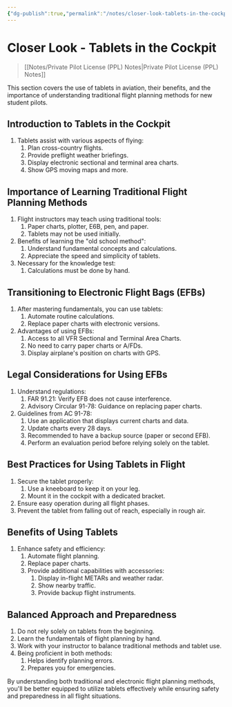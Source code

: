 ```yaml
---
{"dg-publish":true,"permalink":"/notes/closer-look-tablets-in-the-cockpit/","title":"Closer Look - Tablets in the Cockpit","tags":["aviation","classnotes"]}
---
```



# Closer Look - Tablets in the Cockpit
> [[Notes/Private Pilot License (PPL) Notes\|Private Pilot License (PPL) Notes]]

This section covers the use of tablets in aviation, their benefits, and the importance of understanding traditional flight planning methods for new student pilots.

## Introduction to Tablets in the Cockpit
1. Tablets assist with various aspects of flying:
    1. Plan cross-country flights.
    2. Provide preflight weather briefings.
    3. Display electronic sectional and terminal area charts.
    4. Show GPS moving maps and more.

## Importance of Learning Traditional Flight Planning Methods
1. Flight instructors may teach using traditional tools:
    1. Paper charts, plotter, E6B, pen, and paper.
    2. Tablets may not be used initially.
2. Benefits of learning the "old school method":
    1. Understand fundamental concepts and calculations.
    2. Appreciate the speed and simplicity of tablets.
3. Necessary for the knowledge test:
    1. Calculations must be done by hand.

## Transitioning to Electronic Flight Bags (EFBs)
1. After mastering fundamentals, you can use tablets:
    1. Automate routine calculations.
    2. Replace paper charts with electronic versions.
2. Advantages of using EFBs:
    1. Access to all VFR Sectional and Terminal Area Charts.
    2. No need to carry paper charts or A/FDs.
    3. Display airplane's position on charts with GPS.

## Legal Considerations for Using EFBs
1. Understand regulations:
    1. FAR 91.21: Verify EFB does not cause interference.
    2. Advisory Circular 91-78: Guidance on replacing paper charts.
2. Guidelines from AC 91-78:
    1. Use an application that displays current charts and data.
    2. Update charts every 28 days.
    3. Recommended to have a backup source (paper or second EFB).
    4. Perform an evaluation period before relying solely on the tablet.

## Best Practices for Using Tablets in Flight
1. Secure the tablet properly:
    1. Use a kneeboard to keep it on your leg.
    2. Mount it in the cockpit with a dedicated bracket.
2. Ensure easy operation during all flight phases.
3. Prevent the tablet from falling out of reach, especially in rough air.

## Benefits of Using Tablets
1. Enhance safety and efficiency:
    1. Automate flight planning.
    2. Replace paper charts.
    3. Provide additional capabilities with accessories:
        1. Display in-flight METARs and weather radar.
        2. Show nearby traffic.
        3. Provide backup flight instruments.

## Balanced Approach and Preparedness
1. Do not rely solely on tablets from the beginning.
2. Learn the fundamentals of flight planning by hand.
3. Work with your instructor to balance traditional methods and tablet use.
4. Being proficient in both methods:
    1. Helps identify planning errors.
    2. Prepares you for emergencies.

By understanding both traditional and electronic flight planning methods, you'll be better equipped to utilize tablets effectively while ensuring safety and preparedness in all flight situations.